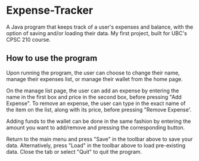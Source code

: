 # Expense-Tracker
A Java program that keeps track of a user's expenses and balance, with the option of saving and/or loading their data. My first project, built for UBC's CPSC 210 course.

## How to use the program

Upon running the program, the user can choose to change their name, manage their expenses list, or manage their wallet from the home page.

On the manage list page, the user can add an expense by entering the name in the first box and price in the second box, before pressing "Add Expense". To remove an expense, the user can type in the exact name of the item on the list, along with its price, before pressing "Remove Expense'.
 
Adding funds to the wallet can be done in the same fashion by entering the amount you want to add/remove and pressing the corresponding button.

Return to the main menu and press "Save" in the toolbar above to save your data. Alternatively, press "Load" in the toolbar above to load pre-existing data. Close the tab or select "Quit" to quit the program.

